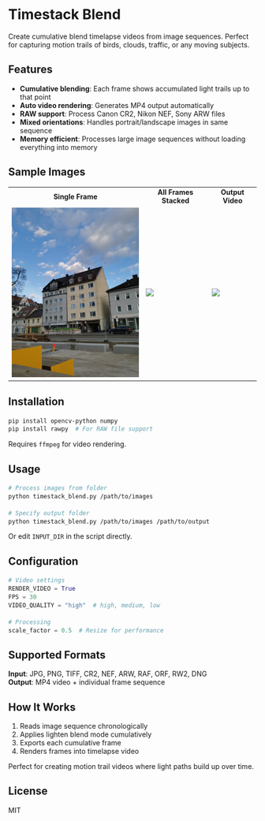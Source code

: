 # Timestack Blend

Create cumulative blend timelapse videos from image sequences. Perfect for capturing motion trails of birds, clouds, traffic, or any moving subjects.

## Features

- **Cumulative blending**: Each frame shows accumulated light trails up to that point
- **Auto video rendering**: Generates MP4 output automatically
- **RAW support**: Process Canon CR2, Nikon NEF, Sony ARW files
- **Mixed orientations**: Handles portrait/landscape images in same sequence
- **Memory efficient**: Processes large image sequences without loading everything into memory

## Sample Images

<table>
<tr>
<td align="center"><strong>Single Frame</strong></td>
<td align="center"><strong>All Frames Stacked</strong></td>
<td align="center"><strong>Output Video</strong></td>
</tr>
<tr>
<td><img src="sample_single.jpg" width="300"/></td>
<td><img src="sample_stack.jpg" width="300"/></td>
<td><img src="output_video.gif" width="300"/></td>
</tr>
</table>

## Installation

```bash
pip install opencv-python numpy
pip install rawpy  # For RAW file support
```

Requires `ffmpeg` for video rendering.

## Usage

```bash
# Process images from folder
python timestack_blend.py /path/to/images

# Specify output folder
python timestack_blend.py /path/to/images /path/to/output
```

Or edit `INPUT_DIR` in the script directly.

## Configuration

```python
# Video settings
RENDER_VIDEO = True
FPS = 30
VIDEO_QUALITY = "high"  # high, medium, low

# Processing
scale_factor = 0.5  # Resize for performance
```

## Supported Formats

**Input**: JPG, PNG, TIFF, CR2, NEF, ARW, RAF, ORF, RW2, DNG  
**Output**: MP4 video + individual frame sequence

## How It Works

1. Reads image sequence chronologically
2. Applies lighten blend mode cumulatively
3. Exports each cumulative frame
4. Renders frames into timelapse video

Perfect for creating motion trail videos where light paths build up over time.

## License

MIT